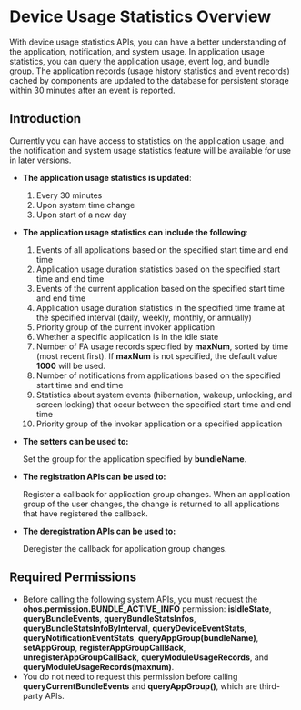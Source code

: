 # Device Usage Statistics Overview

With device usage statistics APIs, you can have a better understanding of the application, notification, and system usage. In application usage statistics, you can query the application usage, event log, and bundle group. The application records (usage history statistics and event records) cached by components are updated to the database for persistent storage within 30 minutes after an event is reported.

## Introduction

Currently you can have access to statistics on the application usage, and the notification and system usage statistics feature will be available for use in later versions.

- **The application usage statistics is updated**:
  1. Every 30 minutes
  2. Upon system time change
  3. Upon start of a new day

- **The application usage statistics can include the following**:
  1. Events of all applications based on the specified start time and end time
  2. Application usage duration statistics based on the specified start time and end time
  3. Events of the current application based on the specified start time and end time
  4. Application usage duration statistics in the specified time frame at the specified interval (daily, weekly, monthly, or annually)
  5. Priority group of the current invoker application
  6. Whether a specific application is in the idle state
  7. Number of FA usage records specified by **maxNum**, sorted by time (most recent first). If **maxNum** is not specified, the default value **1000** will be used.
  8. Number of notifications from applications based on the specified start time and end time
  9. Statistics about system events (hibernation, wakeup, unlocking, and screen locking) that occur between the specified start time and end time
  10. Priority group of the invoker application or a specified application

- **The setters can be used to:**

  Set the group for the application specified by **bundleName**.

- **The registration APIs can be used to:**

  Register a callback for application group changes. When an application group of the user changes, the change is returned to all applications that have registered the callback.

- **The deregistration APIs can be used to:**

  Deregister the callback for application group changes.

## Required Permissions
- Before calling the following system APIs, you must request the **ohos.permission.BUNDLE_ACTIVE_INFO** permission: **isIdleState**, **queryBundleEvents**, **queryBundleStatsInfos**, **queryBundleStatsInfoByInterval**, **queryDeviceEventStats**, **queryNotificationEventStats**, **queryAppGroup(bundleName)**, **setAppGroup**, **registerAppGroupCallBack**, **unregisterAppGroupCallBack**, **queryModuleUsageRecords**, and **queryModuleUsageRecords(maxnum)**.
- You do not need to request this permission before calling **queryCurrentBundleEvents** and **queryAppGroup()**, which are third-party APIs.
